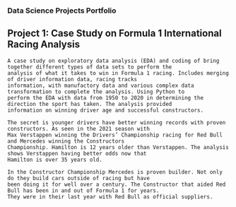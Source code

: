 ### **Data Science Projects Portfolio**
## **Project 1: Case Study on Formula 1 International Racing Analysis**
    A case study on exploratory data analysis (EDA) and coding of bring together different types of data sets to perform the 
    analysis of what it takes to win in Formula 1 racing. Includes merging of driver information data, racing tracks 
    information, with manufactory data and various complex data transformation to complete the analysis. Using Python to 
    perform the EDA with data from 1950 to 2020 in determining the direction the sport has taken. The analysis provided 
    information on winning driver age and successful constructors. 

    The secret is younger drivers have better winning records with proven constructors. As seen in the 2021 season with 
    Max Verstappen winning the Drivers’ Championship racing for Red Bull and Mercedes winning the Constructors 
    Championship. Hamilton is 12 years older than Verstappen. The analysis shows Verstappen having better odds now that 
    Hamilton is over 35 years old.

    In the Constructor Championship Mercedes is proven builder. Not only do they build cars outside of racing but have 
    been doing it for well over a century. The Constructor that aided Red Bull has been in and out of Formula 1 for years. 
    They were in their last year with Red Bull as official suppliers.
